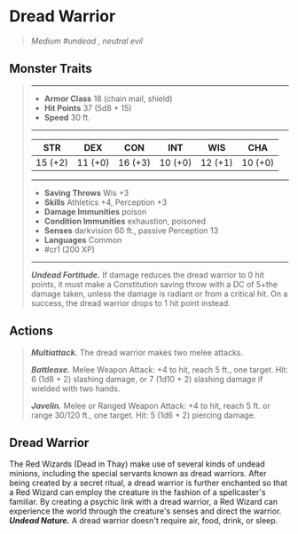 # Dread Warrior
>*Medium #undead , neutral evil*
## Monster Traits
>___
>- **Armor Class** 18 (chain mail, shield)
>- **Hit Points** 37 (5d8 + 15)
>- **Speed** 30 ft.
>___
>|STR|DEX|CON|INT|WIS|CHA|
>|:---:|:---:|:---:|:---:|:---:|:---:|
>|15 (+2)|11 (+0)|16 (+3)|10 (+0)|12 (+1)|10 (+0)|
>___
>- **Saving Throws** Wis +3
>- **Skills** Athletics +4, Perception +3
>- **Damage Immunities** poison
>- **Condition Immunities** exhaustion, poisoned
>- **Senses** darkvision 60 ft., passive Perception 13
>- **Languages** Common
>- #cr1 (200 XP)
>___
>***Undead Fortitude.*** If damage reduces the dread warrior to 0 hit points, it must make a Constitution saving throw with a DC of 5+the damage taken, unless the damage is radiant or from a critical hit. On a success, the dread warrior drops to 1 hit point instead.  
>
## Actions
>***Multiattack.*** The dread warrior makes two melee attacks.  
>
>***Battleaxe.*** Melee Weapon Attack: +4 to hit, reach 5 ft., one target. Hit: 6 (1d8 + 2) slashing damage, or 7 (1d10 + 2) slashing damage if wielded with two hands.  
>
>***Javelin.*** Melee  or Ranged Weapon Attack: +4 to hit, reach 5 ft. or range 30/120 ft., one target. Hit: 5 (1d6 + 2) piercing damage.
## Dread Warrior
The Red Wizards (Dead in Thay) make use of several kinds of undead minions, including the special servants known as dread warriors. After being created by a secret ritual, a dread warrior is further enchanted so that a Red Wizard can employ the creature in the fashion of a spellcaster's familiar. By creating a psychic link with a dread warrior, a Red Wizard can experience the world through the creature's senses and direct the warrior.
***Undead Nature.*** A dread warrior doesn't require air, food, drink, or sleep.